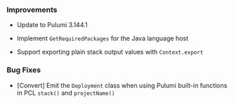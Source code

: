 ### Improvements

- Update to Pulumi 3.144.1

- Implement `GetRequiredPackages` for the Java language host

- Support exporting plain stack output values with `Context.export`

### Bug Fixes

- [Convert] Emit the `Deployment` class when using Pulumi built-in functions in PCL `stack()` and `projectName()`